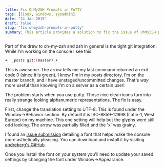 ```yaml
---
title: Fix OhMyZSH Prompts in PuTTY
tags: [linux, windows, sysadmin]
date: "24 Jan 2015"
draft: false
slug: "fix-ohmyzsh-prompts-in-putty"
summary: This article provides a solution to fix the issue of OhMyZSH prompts appearing as strange alphanumeric representations in PuTTY. The solution involves changing the translation setting to UTF-8 and installing a specific font called Meslo Font.
---
```


Part of the draw to oh-my-zsh and zsh in general is the tight git integration. While I'm working on the console I see this:

```bash
➜  _posts git:(master) ✗
```

This is awesome. The arrow tells me my last command returned an exit code 0 (since it is green), I know I'm in my posts directory, I'm on the master branch, and I have unstaged/uncommitted changes. That's *way* more useful than knowing I'm on a server as a certain user!

The problem starts when you use putty. Those nice clean icons turn into really strange looking alphanumeric representations. The fix is easy.

First, change the translation setting to UTF-8. This is found under the Window->Behavior section. By default it is ISO-8859-1:1998 (Latin-1, West Europe) on my machine. This one setting will help but the glyphs were still odd looking. The arrow was partially filled and the 'x' was grainy.

I found an [issue submission](https://github.com/robbyrussell/oh-my-zsh/issues/1310) detailing a font that helps make the console more asthetically pleasing. You can download and install it by visiting  [andreberg's GitHub](https://github.com/andreberg/Meslo-Font/downloads).

Once you install the font on your system you'll need to update your saved settings by changing the font under Window->Appearance.